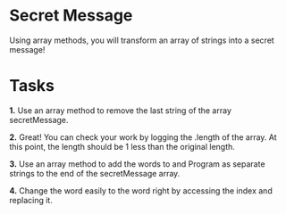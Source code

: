 # Secret Message
Using array methods, you will transform an array of strings into a secret message!

# Tasks

**1.** Use an array method to remove the last string of the array secretMessage.

**2.** Great! You can check your work by logging the .length of the array.
At this point, the length should be 1 less than the original length.

**3.** Use an array method to add the words to and Program as separate strings to the end of the secretMessage array.

**4.** Change the word easily to the word right by accessing the index and replacing it.
